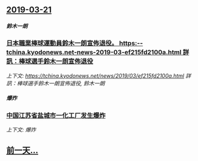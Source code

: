 ## [2019-03-21](/news/2019/03/21/index.md)

##### 鈴木一朗
### [ 日本職業棒球運動員鈴木一朗宣佈退役。 https:--tchina.kyodonews.net-news-2019-03-ef215fd2100a.html 詳訊：棒球選手鈴木一朗宣佈退役 ](/news/2019/03/21/日本職業棒球運動員鈴木一朗宣佈退役-https-tchinakyodonewsnet-news-2019-0.md)
_上下文: https://tchina.kyodonews.net/news/2019/03/ef215fd2100a.html 詳訊：棒球選手鈴木一朗宣佈退役, 鈴木一朗_

##### 爆炸
### [ 中国江苏省盐城市一化工厂发生爆炸 ](/news/2019/03/21/中国江苏省盐城市一化工厂发生爆炸.md)
_上下文: 爆炸_

## [前一天...](/news/2019/03/19/index.md)

